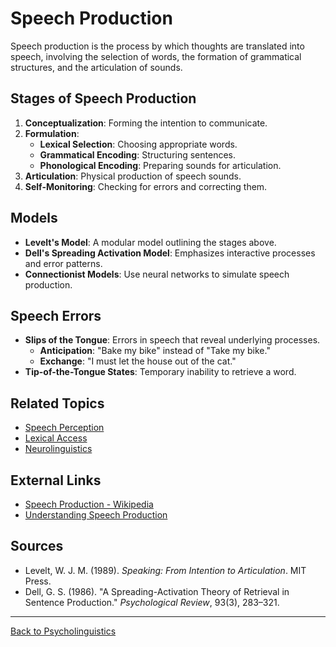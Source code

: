 # Speech Production

Speech production is the process by which thoughts are translated into speech, involving the selection of words, the formation of grammatical structures, and the articulation of sounds.

## Stages of Speech Production

1. **Conceptualization**: Forming the intention to communicate.
2. **Formulation**:
   - **Lexical Selection**: Choosing appropriate words.
   - **Grammatical Encoding**: Structuring sentences.
   - **Phonological Encoding**: Preparing sounds for articulation.
3. **Articulation**: Physical production of speech sounds.
4. **Self-Monitoring**: Checking for errors and correcting them.

## Models

- **Levelt's Model**: A modular model outlining the stages above.
- **Dell's Spreading Activation Model**: Emphasizes interactive processes and error patterns.
- **Connectionist Models**: Use neural networks to simulate speech production.

## Speech Errors

- **Slips of the Tongue**: Errors in speech that reveal underlying processes.
  - **Anticipation**: "Bake my bike" instead of "Take my bike."
  - **Exchange**: "I must let the house out of the cat."
- **Tip-of-the-Tongue States**: Temporary inability to retrieve a word.


## Related Topics

- [Speech Perception](Speech-Perception.md)
- [Lexical Access](Lexical-Access.md)
- [Neurolinguistics](Advanced/Neurolinguistics.md)

## External Links

- [Speech Production - Wikipedia](https://en.wikipedia.org/wiki/Speech_production)
- [Understanding Speech Production](https://www.ncbi.nlm.nih.gov/books/NBK10977/)

## Sources

- Levelt, W. J. M. (1989). *Speaking: From Intention to Articulation*. MIT Press.
- Dell, G. S. (1986). "A Spreading-Activation Theory of Retrieval in Sentence Production." *Psychological Review*, 93(3), 283–321.

---

[Back to Psycholinguistics](README.md)
